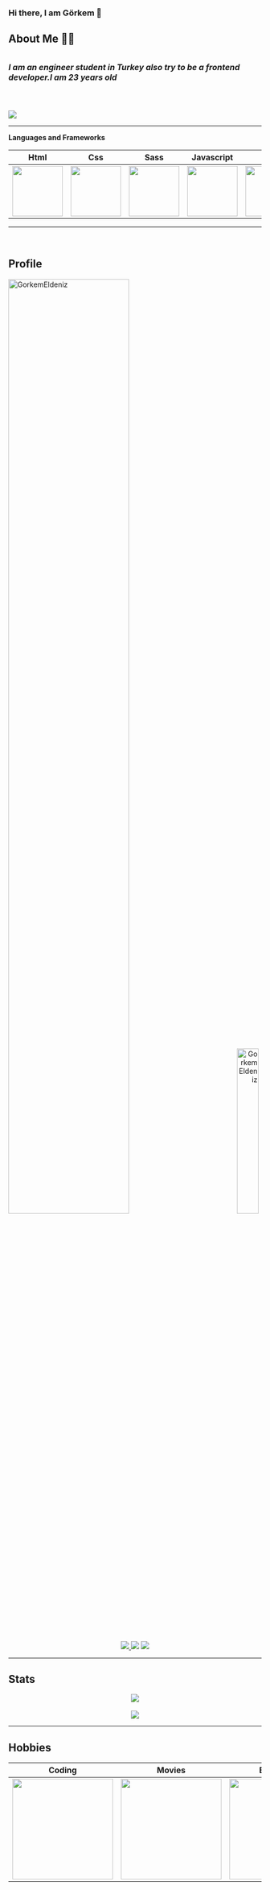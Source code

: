 ### Hi there, I am Görkem 👋 

## About Me 🧑‍💻

<div style="display:flex;flex-direction:column;width:100%;gap:10px;font-size:16px;">
  
***I am an engineer student in Turkey also try to be a frontend developer.I am 23 years old***
  
<br>
<img src="https://media0.giphy.com/media/WTjXuYA2y4o3UZly3W/giphy.gif?cid=ecf05e47zqee0fnp0tzra0r8kr66ecwmiz81t7f06mr9lu97&rid=giphy.gif&ct=g"></img>
</div>

<hr>

<b>Languages and Frameworks</b>

|Html|Css|Sass|Javascript|Vue|
|:-:|:-:|:-:|:-:|:-:|
|<img style="width: 100px" src="https://media.giphy.com/media/QssGEmpkyEOhBCb7e1/giphy.gif">|<img style="width: 100px" src="https://media.giphy.com/media/CEHtFH3rJ6xdhBUKIT/giphy.gif">|<img style="width: 100px" src="https://upload.wikimedia.org/wikipedia/commons/thumb/9/96/Sass_Logo_Color.svg/2560px-Sass_Logo_Color.svg.png">|<img style="width: 100px" src="https://media.giphy.com/media/ln7z2eWriiQAllfVcn/giphy.gif">|<img style="width: 100px" src="https://iconape.com/wp-content/files/ny/112469/png/vue-9.png">|

<hr> 

<h2>Profile</h2>
<span align="left"> <a href="https://github.com/ryo-ma/github-profile-trophy"><img style="width: 69%" src="https://github-profile-trophy.vercel.app/?username=GorkemEldeniz" alt="GorkemEldeniz"/></a></span>
<span align="right"><img style="width: 29%" src="https://github-readme-stats.vercel.app/api/top-langs?username=GorkemEldeniz&show_icons=true&locale=en&layout=compact" alt="GorkemEldeniz" /></span>
<br>

<p align="center">
  <a target="_blank" href="https://www.linkedin.com/in/g%C3%B6rkem-eldeniz-017886218/"><img src="https://img.shields.io/badge/LinkedIn-0077B5?style=for-the-badge&logo=linkedin&logoColor=white">   </a>
  <a target="_blank" href="https://www.instagram.com/grkemeldeniz/"><img src="https://img.shields.io/badge/Instagram-833AB4?style=for-the-badge&logo=instagram&logoColor=white"></a>
 <a target="_blank" href="mailto:gorkemeldeniz30@gmail.com"><img src="https://img.shields.io/badge/Gmail-D14836?style=for-the-badge&logo=gmail&logoColor=white"></a>
</p>

<hr>
<h2>Stats</h2>
<center><img src="https://github-readme-stats.vercel.app/api?username=GorkemEldeniz&show_icons=true&theme=tokyonight"></img></center>
<br><center><img src="https://github-readme-stats.vercel.app/api/top-langs/?username=GorkemEldeniz&exclude_repo=github-readme-stats,anuraghazra.github.io"></img></center><hr>


## Hobbies 


|Coding|Movies|Basketball|
|:-:|:-:|:-:|
|<img style="width: 200px" src="https://i.giphy.com/media/MdA16VIoXKKxNE8Stk/giphy.webp">|<img style="width: 200px" src="https://i.giphy.com/media/3o7rc0qU6m5hneMsuc/giphy.webp">| <img style="width: 200px" src="https://i.giphy.com/media/3oEdv5e5Zd2gsczAhG/giphy.webp">|
